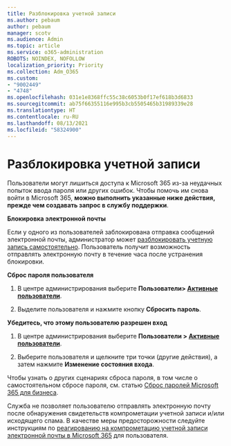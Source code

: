 ```yaml
---
title: Разблокировка учетной записи
ms.author: pebaum
author: pebaum
manager: scotv
ms.audience: Admin
ms.topic: article
ms.service: o365-administration
ROBOTS: NOINDEX, NOFOLLOW
localization_priority: Priority
ms.collection: Adm_O365
ms.custom:
- "9002449"
- "4748"
ms.openlocfilehash: 031e1e8368ffc55c38c6053b0f17ef618b3d6833
ms.sourcegitcommit: ab75f66355116e995b3cb5505465b31989339e28
ms.translationtype: HT
ms.contentlocale: ru-RU
ms.lasthandoff: 08/13/2021
ms.locfileid: "58324900"
---
```

# <a name="unlocking-an-account"></a>Разблокировка учетной записи

Пользователи могут лишиться доступа к Microsoft 365 из-за неудачных попыток ввода пароля или других ошибок. Чтобы помочь им снова войти в Microsoft 365, **можно выполнить указанные ниже действия, прежде чем создавать запрос в службу поддержки**. 

**Блокировка электронной почты**

Если у одного из пользователей заблокирована отправка сообщений электронной почты, администратор может [разблокировать учетную запись самостоятельно](https://docs.microsoft.com/microsoft-365/security/office-365-security/removing-user-from-restricted-users-portal-after-spam). Пользователь получит возможность отправлять электронную почту в течение часа после устранения блокировки.

**Сброс пароля пользователя**

1. В центре администрирования выберите **Пользователи> [Активные пользователи](https://admin.microsoft.com/Adminportal/Home?source=applauncher#/users)**.

2. Выделите пользователя и нажмите кнопку **Сбросить пароль**.

**Убедитесь, что этому пользователю разрешен вход**

1. В центре администрирования выберите **Пользователи > [Активные пользователи](https://admin.microsoft.com/Adminportal/Home?source=applauncher#/users)**.

2. Выберите пользователя и щелкните три точки (другие действия), а затем нажмите **Изменение состояния входа**.

Чтобы узнать о других сценариях сброса пароля, в том числе о самостоятельном сбросе пароля, см. статью [Сброс паролей Microsoft 365 для бизнеса](https://docs.microsoft.com/microsoft-365/admin/add-users/reset-passwords).

Служба не позволяет пользователю отправлять электронную почту после обнаружения свидетельств компрометации учетной записи и/или исходящего спама. В качестве меры предосторожности следуйте инструкциям по [реагированию на компрометацию учетной записи электронной почты в Microsoft 365](https://docs.microsoft.com/microsoft-365/security/office-365-security/responding-to-a-compromised-email-account) для пользователя.
